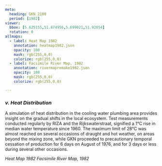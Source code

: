 ```yaml
---
meta:
  heading: GKN 2100
  period: [1982]
viewer:
  bbox: [5.625155,51.874956,5.699021,51.92054]
  rotation: 0
allmaps:
  - label: Heat Map 1982
    annotation: heatmap1982.json
    opacity: 100
    mask: rgb(255,0,0)
    colorize: rgb(255,0,0)
  - label: Facsimile River Map, 1982
    annotation: rivermapremake1982.json
    opacity: 100
    mask: rgb(255,0,0)
    colorize: rgb(255,0,0)

---
```


### _v.    Heat Distribution_

A simulation of heat distribution in the cooling water plumbing area provides insight on the gradual shifts in the local ecosystem. Test measurements conducted regularly by RIZA and the Rijkswaterstraat, signified a 1°C rise in median water temperature since 1960. The maximum limit of 28°C was almost reached on several occasions of draught and hot weather, on areas beyond the mixing zone, while GKN proceeded to precautionary temporal cessation of production for 6 days on August of 1976, and for 3 days or less during several other occasions.



_Heat Map 1982_
_Facsimile River Map, 1982_
